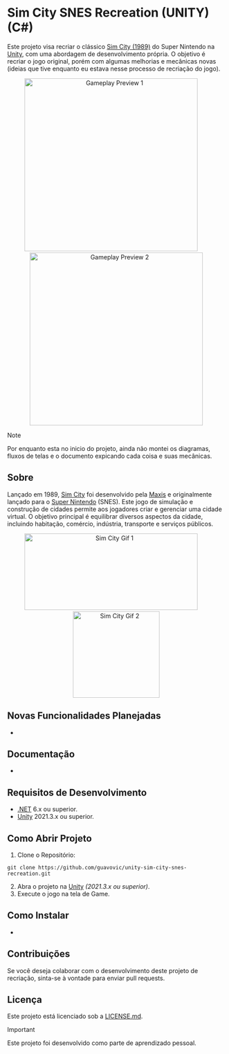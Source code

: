 # Sim City SNES Recreation (UNITY) (C#)
Este projeto visa recriar o clássico [Sim City (1989)](https://pt.wikipedia.org/wiki/SimCity_(jogo_eletr%C3%B4nico_de_1989)) do Super Nintendo na [Unity](https://unity.com/pt), com uma abordagem de desenvolvimento própria. O objetivo é recriar o jogo original, porém com algumas melhorias e mecânicas novas (ideias que tive enquanto eu estava nesse processo de recriação do jogo).

<p align="center">
  <img src="" alt="Gameplay Preview 1" width="400">
  <img src="imagemtransparente" alt="" width="20" height="1">
  <img src="" alt="Gameplay Preview 2" width="400">
</p>

> [!NOTE]
> Por enquanto esta no inicio do projeto, ainda não montei os diagramas, fluxos de telas e o documento expicando cada coisa e suas mecânicas.

## Sobre
Lançado em 1989, [Sim City](https://pt.wikipedia.org/wiki/SimCity_(jogo_eletr%C3%B4nico_de_1989)) foi desenvolvido pela [Maxis](https://pt.wikipedia.org/wiki/Maxis) e originalmente lançado para o [Super Nintendo](https://pt.wikipedia.org/wiki/Super_Nintendo_Entertainment_System) (SNES). Este jogo de simulação e construção de cidades permite aos jogadores criar e gerenciar uma cidade virtual. O objetivo principal é equilibrar diversos aspectos da cidade, incluindo habitação, comércio, indústria, transporte e serviços públicos.

<p align="center">
  <img src="https://64.media.tumblr.com/b0b16f820384c5d62cdbc319b8d3e048/tumblr_nri31eApnf1u0rseao1_540.gifv" alt="Sim City Gif 1" width="400" height="177">
  <img src="imagemtransparente" alt="" width="20" height="1">
  <img src="https://media1.tenor.com/m/Q-hejGAvYXMAAAAd/sim-city-snes.gif" alt="Sim City Gif 2" width="200">
</p>

## Novas Funcionalidades Planejadas
* 

## Documentação
* 

## Requisitos de Desenvolvimento
* [.NET](https://dotnet.microsoft.com/pt-br/download) 6.x ou superior.
* [Unity](https://unity.com/pt) 2021.3.x ou superior.

## Como Abrir Projeto
1. Clone o Repositório:
```
git clone https://github.com/guavovic/unity-sim-city-snes-recreation.git 
```
2. Abra o projeto na [Unity](https://unity.com/pt) *(2021.3.x ou superior)*.
3. Execute o jogo na tela de Game.
   
## Como Instalar
*

## Contribuições
Se você deseja colaborar com o desenvolvimento deste projeto de recriação, sinta-se à vontade para enviar pull requests.

## Licença
Este projeto está licenciado sob a [LICENSE.md](https://github.com/guavovic/unity-sim-city-snes-recreation/blob/main/LICENSE).

> [!IMPORTANT]
> Este projeto foi desenvolvido como parte de aprendizado pessoal.
